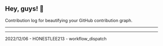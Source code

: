 ## Hey, guys! 👋

Contribution log for beautifying your GitHub contribution graph.

---



---

2022/12/06 - HONESTLEE213 - workflow_dispatch